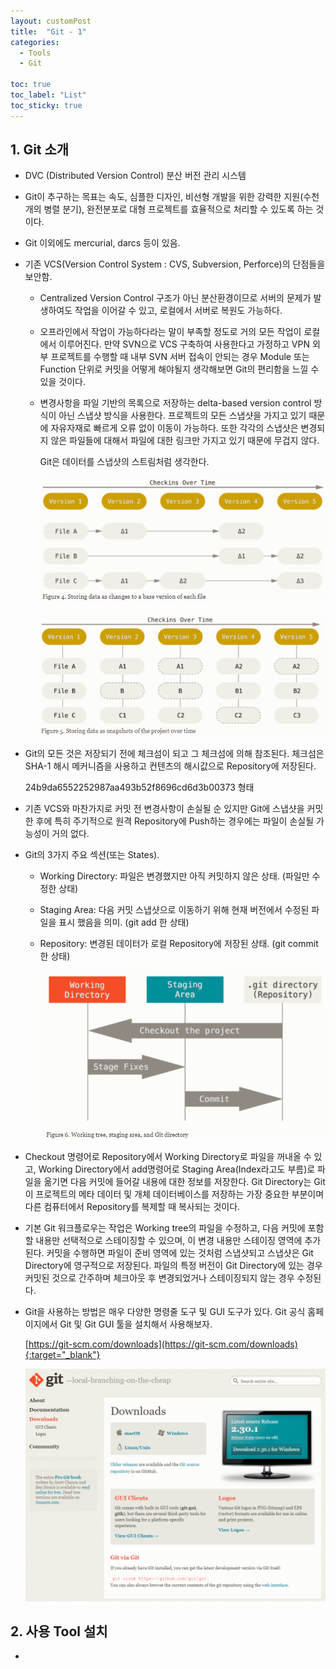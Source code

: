 ```yaml
---
layout: customPost
title:  "Git - 1"
categories: 
  - Tools
  - Git
  
toc: true
toc_label: "List"
toc_sticky: true 
---
```

## 1. Git 소개

- DVC (Distributed Version Control)  분산 버전 관리 시스템

- Git이 추구하는 목표는 속도, 심플한 디자인, 비선형 개발을 위한 강력한 지원(수천 개의 병렬 분기), 완전분포로 대형 프로젝트를 효율적으로 처리할 수 있도록 하는 것이다.

- Git 이외에도  mercurial, darcs 등이 있음.

- 기존 VCS(Version Control System : CVS, Subversion, Perforce)의 단점들을 보안함.

  - Centralized Version Control 구조가 아닌 분산환경이므로 서버의 문제가 발생하여도 작업을 이어갈 수 있고, 로컬에서 서버로 복원도 가능하다.

  - 오프라인에서 작업이 가능하다라는 말이 부족할 정도로 거의 모든 작업이 로컬에서 이루어진다. 만약 SVN으로  VCS 구축하여 사용한다고 가정하고 VPN 외부 프로젝트를 수행할 때 내부 SVN 서버 접속이 안되는 경우  Module 또는 Function 단위로 커밋을 어떻게 해야될지 생각해보면 Git의 편리함을 느낄 수 있을 것이다.

  - 변경사항을 파일 기반의 목록으로 저장하는 delta-based version control 방식이 아닌 스냅샷 방식을 사용한다.  프로젝트의 모든 스냅샷을 가지고 있기 때문에 자유자재로 빠르게 오류 없이 이동이 가능하다. 또한 각각의 스냅샷은 변경되지 않은 파일들에 대해서 파일에 대한 링크만 가지고 있기 때문에 무겁지 않다.

    Git은 데이터를 스냅샷의 스트림처럼 생각한다.

    ![image-20210221015629923](/assets/images/posts/image-20210221015629923.png)

    ![image-20210221014657561](/assets/images/posts/image-20210221014553435.png)

- Git의 모든 것은 저장되기 전에 체크섬이 되고 그 체크섬에 의해 참조된다.  체크섬은 SHA-1 해시 메커니즘을 사용하고 컨텐츠의 해시값으로 Repository에 저장된다.

  24b9da6552252987aa493b52f8696cd6d3b00373 형태

- 기존 VCS와 마찬가지로 커밋 전 변경사항이 손실될 순 있지만 Git에 스냅샷을 커밋한 후에 특히 주기적으로 원격 Repository에 Push하는 경우에는 파일이 손실될 가능성이 거의 없다.

- Git의 3가지 주요 섹션(또는 States).

  - Working Directory: 파일은 변경했지만 아직 커밋하지 않은 상태. (파일만 수정한 상태)

  - Staging Area: 다음 커밋 스냅샷으로 이동하기 위해 현재 버전에서 수정된 파일을 표시 했음을 의미. (git add 한 상태)

  - Repository: 변경된 데이터가 로컬 Repository에 저장된 상태. (git commit한 상태)

    ![image-20210221023852541](/assets/images/posts/image-20210221023659833.png)

-  Checkout 명령어로 Repository에서 Working Directory로 파일을 꺼내올 수 있고, Working Directory에서 add명령어로 Staging Area(Index라고도 부름)로 파일을 옮기면 다음 커밋에 들어갈 내용에 대한 정보를 저장한다. Git Directory는 Git이 프로젝트의 메타 데이터 및 개체 데이터베이스를 저장하는 가장 중요한 부분이며 다른 컴퓨터에서 Repository를 복제할 때 복사되는 것이다.

- 기본 Git 워크플로우는 작업은 Working tree의 파일을 수정하고, 다음 커밋에 포함할 내용만 선택적으로 스테이징할 수 있으며,  이 변경 내용만 스테이징 영역에 추가된다. 커밋을 수행하면 파일이 준비 영역에 있는 것처럼 스냅샷되고 스냅샷은 Git Directory에 영구적으로 저장된다. 파일의 특정 버전이 Git Directory에 있는 경우 커밋된 것으로 간주하며 체크아웃 후 변경되었거나 스테이징되지 않는 경우 수정된다. 

- Git을 사용하는 방법은 매우 다양한 명령줄 도구 및 GUI 도구가 있다.  Git 공식 홈페이지에서 Git 및 Git GUI 툴을 설치해서 사용해보자.  

  [https://git-scm.com/downloads](https://git-scm.com/downloads){:target="_blank"}

  ![image-20210221031751741](/assets/images/posts/image-20210221031751741.png)

## 2. 사용 Tool 설치

- 

